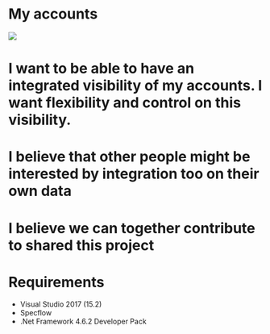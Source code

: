 # My accounts
![](https://bbraye.visualstudio.com/_apis/public/build/definitions/5d928409-921f-47c0-b564-6957266e2624/1/badge)

# I want to be able to have an integrated visibility of my accounts. I want flexibility and control on this visibility.
# I believe that other people might be interested by integration too on their own data
# I believe we can together contribute to shared this project

# Requirements
- Visual Studio 2017 (15.2)
- Specflow
- .Net Framework 4.6.2 Developer Pack
